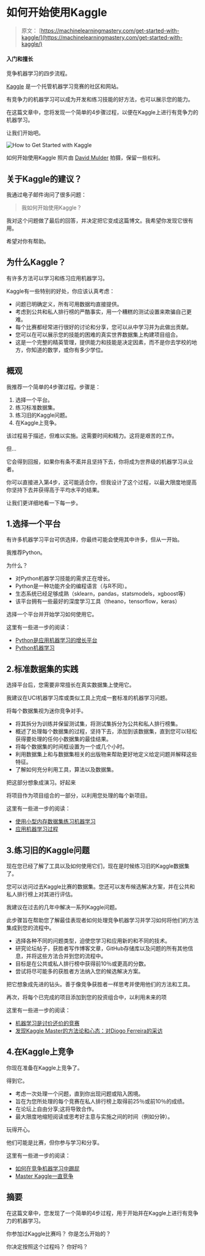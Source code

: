 # 如何开始使用Kaggle

> 原文： [https://machinelearningmastery.com/get-started-with-kaggle/](https://machinelearningmastery.com/get-started-with-kaggle/)

#### 入门和擅长
竞争机器学习的四步流程。

[Kaggle](https://www.kaggle.com/) 是一个托管机器学习竞赛的社区和网站。

有竞争力的机器学习可以成为开发和练习技能的好方法，也可以展示您的能力。

在这篇文章中，您将发现一个简单的4步骤过程，以便在Kaggle上进行有竞争力的机器学习。

让我们开始吧。

![How to Get Started with Kaggle](https://3qeqpr26caki16dnhd19sv6by6v-wpengine.netdna-ssl.com/wp-content/uploads/2017/03/How-to-Get-Started-with-Kaggle.jpg)

如何开始使用Kaggle
照片由 [David Mulder](https://www.flickr.com/photos/113026679@N03/14207581423/) 拍摄，保留一些权利。

## 关于Kaggle的建议？

我通过电子邮件询问了很多问题：

> 我如何开始使用Kaggle？

我对这个问题做了最后的回答，并决定把它变成这篇博文。我希望你发现它很有用。

希望对你有帮助。

## 为什么Kaggle？

有许多方法可以学习和练习应用机器学习。

Kaggle有一些特别的好处，你应该认真考虑：

*   问题已明确定义，所有可用数据均直接提供。
*   考虑到公共和私人排行榜的严酷事实，用一个糟糕的测试设置来欺骗自己更难。
*   每个比赛都经常进行很好的讨论和分享，您可以从中学习并为此做出贡献。
*   您可以在可以展示您的技能的困难的真实世界数据集上构建项目组合。
*   这是一个完整的精英管理，提供能力和技能是决定因素，而不是你去学校的地方，你知道的数学，或你有多少学位。

## 概观

我推荐一个简单的4步骤过程。步骤是：

1.  选择一个平台。
2.  练习标准数据集。
3.  练习旧的Kaggle问题。
4.  在Kaggle上竞争。

该过程易于描述，但难以实施。这需要时间和精力。这将是艰苦的工作。

但…

它会得到回报，如果你有条不紊并且坚持下去，你将成为世界级的机器学习从业者。

你可以直接进入第4步，这可能适合你，但我设计了这个过程，以最大限度地提高你坚持下去并获得高于平均水平的结果。

让我们更详细地看一下每一步。

## 1.选择一个平台

有许多机器学习平台可供选择，你最终可能会使用其中许多，但从一开始。

我推荐Python。

为什么？

*   对Python机器学习技能的需求正在增长。
*   Python是一种功能齐全的编程语言（与R不同）。
*   生态系统已经足够成熟（sklearn，pandas，statsmodels，xgboost等）
*   该平台拥有一些最好的深度学习工具（theano，tensorflow，keras）

选择一个平台并开始学习如何使用它。

这里有一些进一步的阅读：

*   [Python是应用机器学习的增长平台](http://machinelearningmastery.com/python-growing-platform-applied-machine-learning/)
*   [Python机器学习](http://machinelearningmastery.com/start-here/#python)

## 2.标准数据集的实践

选择平台后，您需要非常擅长在真实数据集上使用它。

我建议在UCI机器学习库或类似工具上完成一套标准的机器学习问题。

将每个数据集视为迷你竞争对手。

*   将其拆分为训练并保留测试集，将测试集拆分为公共和私人排行榜集。
*   概述了处理每个数据集的过程，坚持下去，添加到该数据集，直到您可以轻松获得要处理的任何小数据集的最佳结果。
*   将每个数据集的时间框设置为一个或几个小时。
*   利用数据集上和与数据集相关的出版物来帮助更好地定义给定问题并解释这些特征。
*   了解如何充分利用工具，算法以及数据集。

把这部分想象成演习。好起来

将项目作为项目组合的一部分，以利用您处理的每个新项目。

这里有一些进一步的阅读：

*   [使用小型内存数据集练习机器学习](http://machinelearningmastery.com/practice-machine-learning-with-small-in-memory-datasets-from-the-uci-machine-learning-repository/)
*   [应用机器学习过程](http://machinelearningmastery.com/start-here/#process)

## 3.练习旧的Kaggle问题

现在您已经了解了工具以及如何使用它们，现在是时候练习旧的Kaggle数据集了。

您可以访问过去Kaggle比赛的数据集。您还可以发布候选解决方案，并在公共和私人排行榜上对其进行评估。

我建议在过去的几年中解决一系列Kaggle问题。

此步骤旨在帮助您了解最佳表现者如何处理竞争机器学习并学习如何将他们的方法集成到您的流程中。

*   选择各种不同的问题类型，迫使您学习和应用新的和不同的技术。
*   研究论坛帖子，获胜者写作博客文章，GitHub存储库以及问题的所有其他信息，并将这些方法合并到您的流程中。
*   目标是在公共或私人排行榜中获得前10％或更高的分数。
*   尝试将尽可能多的获胜者方法纳入您的候选解决方案。

把它想象成先进的钻头。善于像竞争获胜者一样思考并使用他们的方法和工具。

再次，将每个已完成的项目添加到您的投资组合中，以利用未来的项

这里有一些进一步的阅读：

*   [机器学习是讨价还价的竞赛](http://machinelearningmastery.com/machine-learning-is-kaggle-competitions/)
*   [发现Kaggle Master的方法论和心态：对Diogo Ferreira的采访](http://machinelearningmastery.com/discover-the-methodology-and-mindset-of-a-kaggle-master-an-interview-with-diogo-ferreira/)

## 4.在Kaggle上竞争

你现在准备在Kaggle上竞争了。

得到它。

*   考虑一次处理一个问题，直到你出现问题或陷入困境。
*   旨在为您所处理的每个竞赛在私人排行榜上取得前25％或前10％的成绩。
*   在论坛上自由分享;这将导致合作。
*   最大限度地缩短阅读或思考好主意与实施之间的时间（例如分钟）。

玩得开心。

他们可能是比赛，但你参与学习和分享。

这里有一些进一步的阅读：

*   [如何在竞争机器学习中踢屁](http://machinelearningmastery.com/how-to-kick-ass-in-competitive-machine-learning/)
*   [Master Kaggle一直竞争](http://machinelearningmastery.com/master-kaggle-by-competing-consistently/)

## 摘要

在这篇文章中，您发现了一个简单的4步过程，用于开始并在Kaggle上进行有竞争力的机器学习。

你参加过Kaggle比赛吗？
你是怎么开始的？

你决定按照这个过程吗？
你好吗？
